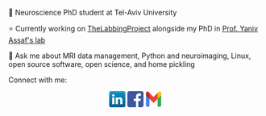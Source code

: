 :brain: Neuroscience PhD student at Tel-Aviv University

:star: Currently working on [TheLabbingProject](https://github.com/TheLabbingProject) alongside my PhD in [Prof. Yaniv Assaf's lab](https://www.yalab.sites.tau.ac.il/)

:speech_balloon: Ask me about MRI data management, Python and neuroimaging, Linux, open source software, open science, and home pickling

Connect with me:
<div align="center">
<a href="https://linkedin.com/in/baratzz" target="_blank"><img src="https://raw.githubusercontent.com/GalBenZvi/GalBenZvi/main/icons/linkedin.png" width="32" height="32" /></a>
<a href="https://fb.com/galbenzvi1" target="_blank"><img src="https://raw.githubusercontent.com/GalBenZvi/GalBenZvi/main/icons/facebook.png" width="32" height="32" /></a>
<a href="mailto:z.baratz@gmail.com" target="_blank"><img src="https://raw.githubusercontent.com/GalBenZvi/GalBenZvi/main/icons/gmail.png" width="32" height="32" /></a>
</div>